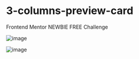 # 3-columns-preview-card
Frontend Mentor NEWBIE FREE Challenge

![image](https://user-images.githubusercontent.com/119393713/205249764-e8017a0a-a720-4cd6-9339-3d019d164ae0.png)

![image](https://user-images.githubusercontent.com/119393713/205249936-a316e1bf-b9fb-4031-9cbe-d6af07679fb3.png)


